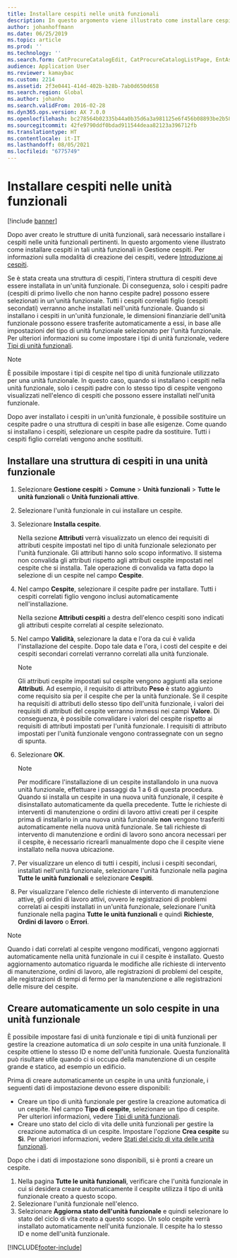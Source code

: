 ```yaml
---
title: Installare cespiti nelle unità funzionali
description: In questo argomento viene illustrato come installare cespiti nelle unità funzionali in Gestione cespiti.
author: johanhoffmann
ms.date: 06/25/2019
ms.topic: article
ms.prod: ''
ms.technology: ''
ms.search.form: CatProcureCatalogEdit, CatProcureCatalogListPage, EntAssetFunctionalLocationObjectChange, EntAssetFunctionalLocationObjectInstall, EntAssetFunctionalLocationObject
audience: Application User
ms.reviewer: kamaybac
ms.custom: 2214
ms.assetid: 2f3e0441-414d-402b-b28b-7ab0d650d658
ms.search.region: Global
ms.author: johanho
ms.search.validFrom: 2016-02-28
ms.dyn365.ops.version: AX 7.0.0
ms.openlocfilehash: bc278564b02335b44a0b35d6a3a981125e6f456b08893be2b5886f0a55396d52
ms.sourcegitcommit: 42fe9790ddf0bdad911544deaa82123a396712fb
ms.translationtype: HT
ms.contentlocale: it-IT
ms.lasthandoff: 08/05/2021
ms.locfileid: "6775749"
---
```

# <a name="install-assets-on-functional-locations"></a>Installare cespiti nelle unità funzionali

[!include [banner](../../includes/banner.md)]

 

Dopo aver creato le strutture di unità funzionali, sarà necessario installare i cespiti nelle unità funzionali pertinenti. In questo argomento viene illustrato come installare cespiti in tali unità funzionali in Gestione cespiti. Per informazioni sulla modalità di creazione dei cespiti, vedere [Introduzione ai cespiti](../objects/introduction-to-objects.md).

Se è stata creata una struttura di cespiti, l'intera struttura di cespiti deve essere installata in un'unità funzionale. Di conseguenza, solo i cespiti padre (cespiti di primo livello che non hanno cespite padre) possono essere selezionati in un'unità funzionale. Tutti i cespiti correlati figlio (cespiti secondati) verranno anche installati nell'unità funzionale. Quando si installano i cespiti in un'unità funzionale, le dimensioni finanziarie dell'unità funzionale possono essere trasferite automaticamente a essi, in base alle impostazioni del tipo di unità funzionale selezionato per l'unità funzionale. Per ulteriori informazioni su come impostare i tipi di unità funzionale, vedere [Tipi di unità funzionali](../setup-for-functional-locations/functional-location-types.md).

> [!NOTE]
> È possibile impostare i tipi di cespite nel tipo di unità funzionale utilizzato per una unità funzionale. In questo caso, quando si installano i cespiti nella unità funzionale, solo i cespiti padre con lo stesso tipo di cespite vengono visualizzati nell'elenco di cespiti che possono essere installati nell'unità funzionale.

Dopo aver installato i cespiti in un'unità funzionale, è possibile sostituire un cespite padre o una struttura di cespiti in base alle esigenze. Come quando si installano i cespiti, selezionare un cespite padre da sostituire. Tutti i cespiti figlio correlati vengono anche sostituiti. 


## <a name="install-an-asset-structure-on-a-functional-location"></a>Installare una struttura di cespiti in una unità funzionale

1. Selezionare **Gestione cespiti** \> **Comune** \> **Unità funzionali** \> **Tutte le unità funzionali** o **Unità funzionali attive**.
2. Selezionare l'unità funzionale in cui installare un cespite.
3. Selezionare **Installa cespite**.

    Nella sezione **Attributi** verrà visualizzato un elenco dei requisiti di attributi cespite impostati nel tipo di unità funzionale selezionato per l'unità funzionale. Gli attributi hanno solo scopo informativo. Il sistema non convalida gli attributi rispetto agli attributi cespite impostati nel cespite che si installa. Tale operazione di convalida va fatta dopo la selezione di un cespite nel campo **Cespite**.

4. Nel campo **Cespite**, selezionare il cespite padre per installare. Tutti i cespiti correlati figlio vengono inclusi automaticamente nell'installazione.

    Nella sezione **Attributi cespiti** a destra dell'elenco cespiti sono indicati gli attributi cespite correlati al cespite selezionato.

5. Nel campo **Validità**, selezionare la data e l'ora da cui è valida l'installazione del cespite. Dopo tale data e l'ora, i costi del cespite e dei cespiti secondari correlati verranno correlati alla unità funzionale.

    > [!NOTE]
    > Gli attributi cespite impostati sul cespite vengono aggiunti alla sezione **Attributi**. Ad esempio, il requisito di attributo **Peso** è stato aggiunto come requisito sia per il cespite che per la unità funzionale. Se il cespite ha requisiti di attributi dello stesso tipo dell'unità funzionale, i valori dei requisiti di attributi del cespite verranno immessi nei campi **Valore**. Di conseguenza, è possibile convalidare i valori del cespite rispetto ai requisiti di attributi impostati per l'unità funzionale. I requisiti di attributo impostati per l'unità funzionale vengono contrassegnate con un segno di spunta.

6. Selezionare **OK**.

    > [!NOTE]
    > Per modificare l'installazione di un cespite installandolo in una nuova unità funzionale, effettuare i passaggi da 1 a 6 di questa procedura. Quando si installa un cespite in una nuova unità funzionale, il cespite è disinstallato automaticamente da quella precedente. Tutte le richieste di interventi di manutenzione o ordini di lavoro attivi creati per il cespite prima di installarlo in una nuova unità funzionale **non** vengono trasferiti automaticamente nella nuova unità funzionale. Se tali richieste di intervento di manutenzione e ordini di lavoro sono ancora necessari per il cespite, è necessario ricrearli manualmente dopo che il cespite viene installato nella nuova ubicazione.

7. Per visualizzare un elenco di tutti i cespiti, inclusi i cespiti secondari, installati nell'unità funzionale, selezionare l'unità funzionale nella pagina **Tutte le unità funzionali** e selezionare **Cespiti**.
8. Per visualizzare l'elenco delle richieste di intervento di manutenzione attive, gli ordini di lavoro attivi, ovvero le registrazioni di problemi correlati ai cespiti installati in un'unità funzionale, selezionare l'unità funzionale nella pagina **Tutte le unità funzionali** e quindi **Richieste**, **Ordini di lavoro** o **Errori**.

> [!NOTE]
> Quando i dati correlati al cespite vengono modificati, vengono aggiornati automaticamente nella unità funzionale in cui il cespite è installato. Questo aggiornamento automatico riguarda le modifiche alle richieste di intervento di manutenzione, ordini di lavoro, alle registrazioni di problemi del cespite, alle registrazioni di tempi di fermo per la manutenzione e alle registrazioni delle misure del cespite.

## <a name="automatically-create-one-asset-on-a-functional-location"></a>Creare automaticamente un solo cespite in una unità funzionale

È possibile impostare fasi di unità funzionale e tipi di unità funzionali per gestire la creazione automatica di *un solo* cespite in una unità funzionale. Il cespite ottiene lo stesso ID e nome dell'unità funzionale. Questa funzionalità può risultare utile quando ci si occupa della manutenzione di un cespite grande e statico, ad esempio un edificio.

Prima di creare automaticamente un cespite in una unità funzionale, i seguenti dati di impostazione devono essere disponibili:

- Creare un tipo di unità funzionale per gestire la creazione automatica di un cespite. Nel campo **Tipo di cespite**, selezionare un tipo di cespite. Per ulteriori informazioni, vedere [Tipi di unità funzionali](../setup-for-functional-locations/functional-location-types.md).
- Creare uno stato del ciclo di vita delle unità funzionali per gestire la creazione automatica di un cespite. Impostare l'opzione **Crea cespite** su **Sì**. Per ulteriori informazioni, vedere [Stati del ciclo di vita delle unità funzionali](../setup-for-functional-locations/functional-location-stages.md).

Dopo che i dati di impostazione sono disponibili, si è pronti a creare un cespite.

1. Nella pagina **Tutte le unità funzionali**, verificare che l'unità funzionale in cui si desidera creare automaticamente il cespite utilizza il tipo di unità funzionale creato a questo scopo.
2. Selezionare l'unità funzionale nell'elenco.
3. Selezionare **Aggiorna stato dell'unità funzionale** e quindi selezionare lo stato del ciclo di vita creato a questo scopo. Un solo cespite verrà installato automaticamente nell'unità funzionale. Il cespite ha lo stesso ID e nome dell'unità funzionale.


[!INCLUDE[footer-include](../../../includes/footer-banner.md)]